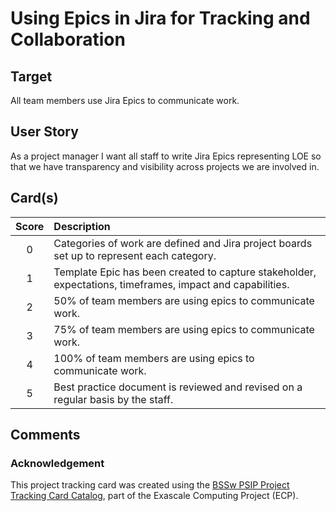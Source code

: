 [metadata:tags]:- "ecp-psip-ptc"
# Using Epics in Jira for Tracking and Collaboration

## Target

All team members use Jira Epics to communicate work.

## User Story

As a project manager I want all staff to write Jira Epics representing LOE so that we have transparency and visibility across projects we are involved in.

## Card(s)

| Score         | Description |
| :-------------: | :------------- |
| 0 | Categories of work are defined and Jira project boards set up to represent each category. |
| 1 | Template Epic has been created to capture stakeholder, expectations, timeframes, impact and capabilities. |
| 2 | 50% of team members are using epics to communicate work. |
| 3 | 75% of team members are using epics to communicate work. |
| 4 | 100% of team members are using epics to communicate work. |
| 5 | Best practice document is reviewed and revised on a regular basis by the staff. |


## Comments



### Acknowledgement

This project tracking card was created using the [BSSw PSIP Project Tracking Card Catalog](https://bssw-psip.github.io/ptc-catalog/), part of the Exascale Computing Project (ECP).
